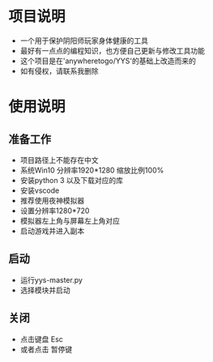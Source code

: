 <!--
 * @Author: your name
 * @Date: 2020-11-09 09:15:12
 * @LastEditTime: 2020-12-02 10:52:44
 * @LastEditors: Please set LastEditors
 * @Description: In User Settings Edit
 * @FilePath: \YYS-master\README.md
-->
# 项目说明
* 一个用于保护阴阳师玩家身体健康的工具
* 最好有一点点的编程知识，也方便自己更新与修改工具功能
* 这个项目是在'anywheretogo/YYS'的基础上改造而来的
* 如有侵权，请联系我删除
# 使用说明
## 准备工作
* 项目路径上不能存在中文
* 系统Win10 分辨率1920*1280 缩放比例100%
* 安装python 3 以及下载对应的库
* 安装vscode
* 推荐使用夜神模拟器
* 设置分辨率1280*720
* 模拟器左上角与屏幕左上角对应
* 启动游戏并进入副本
## 启动
* 运行yys-master.py
* 选择模块并启动
## 关闭
* 点击键盘 Esc
* 或者点击 暂停键

